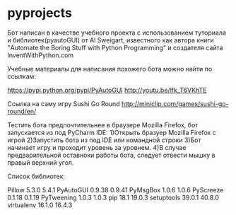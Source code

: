 # pyprojects

Бот написан в качестве учебного проекта с использованием туториала и библиотек(pyautoGUI) от Al Sweigart, известного как автора книги
"Automate the Boring Stuff with Python Programming" и создателя сайта InventWithPython.com

Учебные материалы для написания похожего бота можно найти по ссылкам:

https://pypi.python.org/pypi/PyAutoGUI
http://youtu.be/lfk_T6VKhTE

Ссылка на саму игру Sushi Go Round
http://miniclip.com/games/sushi-go-round/en/


Тестить бота предпочтительнее в браузере Mozilla Firefox, бот запускается из под PyCharm IDE:
1)Открыть бразуер Mozilla Firefox с игрой
2)Запустить бота из под IDE или командной строки
3)Бот начинает игру и проходит уровень за уровнем.
4)В случае предварительной оставноки работы бота, следует отвести мышку в правый верхний угол.

Список библиотек:

Pillow	5.3.0	5.4.1
PyAutoGUI	0.9.38	0.9.41
PyMsgBox	1.0.6	1.0.6
PyScreeze	0.1.18	0.1.19
PyTweening	1.0.3	1.0.3
pip	18.1	19.0.3
setuptools	39.0.1	40.8.0
virtualenv	16.1.0	16.4.3
